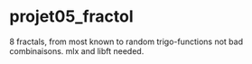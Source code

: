 # projet05_fractol
8 fractals, from most known to random trigo-functions not bad combinaisons.
mlx and libft needed.
